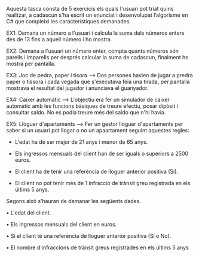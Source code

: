 Aquesta tasca consta de 5 exercicis els quals l'usuari pot triat quins realitzar, a cadascun s'ha escrit un enunciat i desenvolupat l’algorisme en C# que compleixi les característiques demanades.

EX1: Demana un número a l'usuari i calcula la suma dels números enters des de 13 fins a aquell número i ho mostra.

EX2: Demana a l'usuari un número enter, compta quants números són parells i imparells per després calcular la suma de cadascun, finalment ho mostra per pantalla.

EX3: Joc de pedra, paper i tisora --> Dos persones havien de jugar a predra paper o tissora i cada vegada que s'executava feia una tirada, per pantalla mostrava el resultat del jugador i anunciava el guanyador. 

EX4: Caixer automàtic --> L'objectiu era fer un simulador de caixer automàtic amb les funcions bàsiques de treure efectiu, posar dipòsit i consultar saldo. No es podia treure més del saldo que n'hi havia.

EX5: Lloguer d'apartaments --> Fer un gestor lloguer d'apartaments per saber si un usuari pot llogar o no un apaartament seguint aquestes regles:

- L'edat ha de ser major de 21 anys i menor de 65 anys.

- Els ingressos mensuals del client han de ser iguals o superiors a 2500 euros.

- El client ha de tenir una referència de lloguer anterior positiva (Sí).

- El client no pot tenir més de 1 infracció de trànsit greu registrada en els últims 5 anys.

Segons això s’hauran de demanar les següents dades. 

•	L'edat del client.

•	Els ingressos mensuals del client en euros.

•	Si el client té una referència de lloguer anterior positiva (Sí o No).

•	El nombre d'infraccions de trànsit greus registrades en els últims 5 anys
